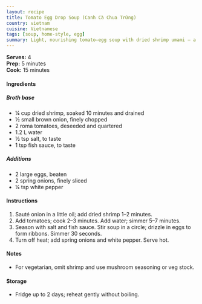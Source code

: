 ```yaml
---
layout: recipe
title: Tomato Egg Drop Soup (Canh Cà Chua Trứng)
country: vietnam
cuisine: Vietnamese
tags: [soup, home-style, egg]
summary: Light, nourishing tomato–egg soup with dried shrimp umami — a weeknight staple.
---
```

<div class="recipe-meta">
  <strong>Serves:</strong> 4<br>
  <strong>Prep:</strong> 5 minutes<br>
  <strong>Cook:</strong> 15 minutes<br>
</div>

<h4>Ingredients</h4>
<h5>Broth base</h5>
<ul>
<li>¼ cup dried shrimp, soaked 10 minutes and drained</li>
<li>½ small brown onion, finely chopped</li>
<li>2 roma tomatoes, deseeded and quartered</li>
<li>1.2 L water</li>
<li>½ tsp salt, to taste</li>
<li>1 tsp fish sauce, to taste</li>
</ul>
<h5>Additions</h5>
<ul>
<li>2 large eggs, beaten</li>
<li>2 spring onions, finely sliced</li>
<li>¼ tsp white pepper</li>
</ul>

<h4>Instructions</h4>
<ol>
<li>Sauté onion in a little oil; add dried shrimp 1–2 minutes.</li>
<li>Add tomatoes; cook 2–3 minutes. Add water; simmer 5–7 minutes.</li>
<li>Season with salt and fish sauce. Stir soup in a circle; drizzle in eggs to form ribbons. Simmer 30 seconds.</li>
<li>Turn off heat; add spring onions and white pepper. Serve hot.</li>
</ol>

<h4>Notes</h4>
<ul><li>For vegetarian, omit shrimp and use mushroom seasoning or veg stock.</li></ul>

<h4>Storage</h4>
<ul><li>Fridge up to 2 days; reheat gently without boiling.</li></ul>
